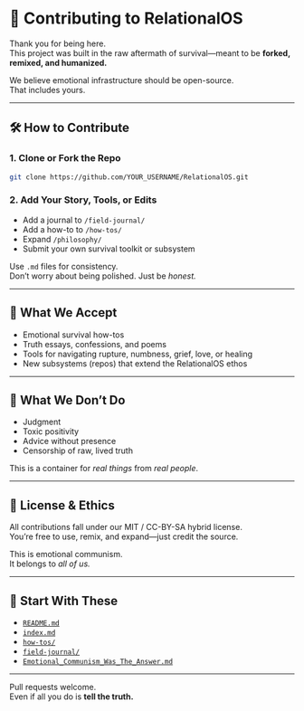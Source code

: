 # 🤝 Contributing to RelationalOS

Thank you for being here.  
This project was built in the raw aftermath of survival—meant to be **forked, remixed, and humanized.**

We believe emotional infrastructure should be open-source.  
That includes yours.

---

## 🛠️ How to Contribute

### 1. **Clone or Fork the Repo**
```bash
git clone https://github.com/YOUR_USERNAME/RelationalOS.git
```

### 2. **Add Your Story, Tools, or Edits**
- Add a journal to `/field-journal/`
- Add a how-to to `/how-tos/`
- Expand `/philosophy/`
- Submit your own survival toolkit or subsystem

Use `.md` files for consistency.  
Don’t worry about being polished. Just be *honest.*

---

## 🌱 What We Accept

- Emotional survival how-tos
- Truth essays, confessions, and poems
- Tools for navigating rupture, numbness, grief, love, or healing
- New subsystems (repos) that extend the RelationalOS ethos

---

## 🧠 What We Don’t Do

- Judgment  
- Toxic positivity  
- Advice without presence  
- Censorship of raw, lived truth  

This is a container for *real things* from *real people*.

---

## 🖤 License & Ethics

All contributions fall under our MIT / CC-BY-SA hybrid license.  
You’re free to use, remix, and expand—just credit the source.

This is emotional communism.  
It belongs to *all of us.*

---

## 🚀 Start With These

- [`README.md`](./README.md)
- [`index.md`](./index.md)
- [`how-tos/`](./how-tos/)
- [`field-journal/`](./field-journal/)
- [`Emotional_Communism_Was_The_Answer.md`](./philosophy/Emotional_Communism_Was_The_Answer.md)

---

Pull requests welcome.  
Even if all you do is **tell the truth.**

